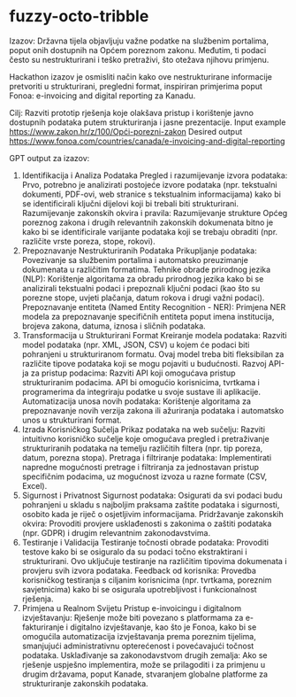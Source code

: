 # fuzzy-octo-tribble

Izazov:
Državna tijela objavljuju važne podatke na službenim portalima, poput onih dostupnih na Općem poreznom zakonu. Međutim, ti podaci često su nestrukturirani i teško pretraživi, što otežava njihovu primjenu.

Hackathon izazov je osmisliti način kako ove nestrukturirane informacije pretvoriti u strukturirani, pregledni format, inspiriran primjerima poput Fonoa: e-invoicing and digital reporting za Kanadu.

Cilj:
Razviti prototip rješenja koje olakšava pristup i korištenje javno dostupnih podataka putem strukturiranja i jasne prezentacije.
Input example  https://www.zakon.hr/z/100/Opći-porezni-zakon
Desired output https://www.fonoa.com/countries/canada/e-invoicing-and-digital-reporting


GPT output za izazov: 

1. Identifikacija i Analiza Podataka
Pregled i razumijevanje izvora podataka: Prvo, potrebno je analizirati postojeće izvore podataka (npr. tekstualni dokumenti, PDF-ovi, web stranice s tekstualnim informacijama) kako bi se identificirali ključni dijelovi koji bi trebali biti strukturirani.
Razumijevanje zakonskih okvira i pravila: Razumijevanje strukture Općeg poreznog zakona i drugih relevantnih zakonskih dokumenata bitno je kako bi se identificirale varijante podataka koji se trebaju obraditi (npr. različite vrste poreza, stope, rokovi).
2. Prepoznavanje Nestrukturiranih Podataka
Prikupljanje podataka: Povezivanje sa službenim portalima i automatsko preuzimanje dokumenata u različitim formatima.
Tehnike obrade prirodnog jezika (NLP): Korištenje algoritama za obradu prirodnog jezika kako bi se analizirali tekstualni podaci i prepoznali ključni podaci (kao što su porezne stope, uvjeti plačanja, datum rokova i drugi važni podaci).
Prepoznavanje entiteta (Named Entity Recognition - NER): Primjena NER modela za prepoznavanje specifičnih entiteta poput imena institucija, brojeva zakona, datuma, iznosa i sličnih podataka.
3. Transformacija u Strukturirani Format
Kreiranje modela podataka: Razviti model podataka (npr. XML, JSON, CSV) u kojem će podaci biti pohranjeni u strukturiranom formatu. Ovaj model treba biti fleksibilan za različite tipove podataka koji se mogu pojaviti u budućnosti.
Razvoj API-ja za pristup podacima: Razviti API koji omogućava pristup strukturiranim podacima. API bi omogućio korisnicima, tvrtkama i programerima da integriraju podatke u svoje sustave ili aplikacije.
Automatizacija unosa novih podataka: Korištenje algoritama za prepoznavanje novih verzija zakona ili ažuriranja podataka i automatsko unos u strukturirani format.
4. Izrada Korisničkog Sučelja
Prikaz podataka na web sučelju: Razviti intuitivno korisničko sučelje koje omogućava pregled i pretraživanje strukturiranih podataka na temelju različitih filtera (npr. tip poreza, datum, porezna stopa).
Pretraga i filtriranje podataka: Implementirati napredne mogućnosti pretrage i filtriranja za jednostavan pristup specifičnim podacima, uz mogućnost izvoza u razne formate (CSV, Excel).
5. Sigurnost i Privatnost
Sigurnost podataka: Osigurati da svi podaci budu pohranjeni u skladu s najboljim praksama zaštite podataka i sigurnosti, osobito kada je riječ o osjetljivim informacijama.
Pridržavanje zakonskih okvira: Provoditi provjere usklađenosti s zakonima o zaštiti podataka (npr. GDPR) i drugim relevantnim zakonodavstvima.
6. Testiranje i Validacija
Testiranje točnosti obrade podataka: Provoditi testove kako bi se osiguralo da su podaci točno ekstraktirani i strukturirani. Ovo uključuje testiranje na različitim tipovima dokumenata i provjeru svih izvora podataka.
Feedback od korisnika: Provedba korisničkog testiranja s ciljanim korisnicima (npr. tvrtkama, poreznim savjetnicima) kako bi se osigurala upotrebljivost i funkcionalnost rješenja.
7. Primjena u Realnom Svijetu
Pristup e-invoicingu i digitalnom izvještavanju: Rješenje može biti povezano s platformama za e-fakturiranje i digitalno izvještavanje, kao što je Fonoa, kako bi se omogućila automatizacija izvještavanja prema poreznim tijelima, smanjujući administrativnu opterećenost i povećavajući točnost podataka.
Usklađivanje sa zakonodavstvom drugih zemalja: Ako se rješenje uspješno implementira, može se prilagoditi i za primjenu u drugim državama, poput Kanade, stvaranjem globalne platforme za strukturiranje zakonskih podataka.